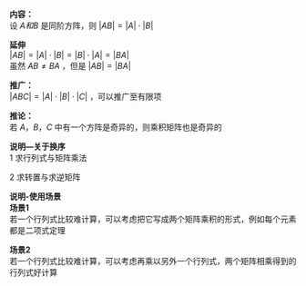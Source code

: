 **内容：**  
设 $A和B$ 是同阶方阵，则 $|AB|=|A|\cdot|B|$   
  
**延伸**  
 $|AB|=|A|\cdot|B|=|B|\cdot|A|=|BA|$   
虽然 $AB\neq BA$ ，但是 $|AB|=|BA|$   
  
**推广：**  
 $|ABC|=|A|\cdot|B|\cdot|C|$ ，可以推广至有限项  
  
**推论：**  
若 $A，B，C$ 中有一个方阵是奇异的，则乘积矩阵也是奇异的  
  
**说明—关于换序**  
1 求行列式与矩阵乘法  
  
2 求转置与求逆矩阵  
  
  
**说明-使用场景**  
**场景1**  
若一个行列式比较难计算，可以考虑把它写成两个矩阵乘积的形式，例如每个元素都是二项式定理  
  
**场景2**  
若一个行列式比较难计算，可以考虑再乘以另外一个行列式，两个矩阵相乘得到的行列式好计算  

